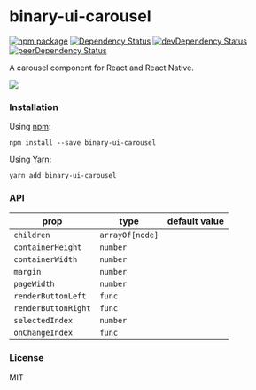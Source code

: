 # binary-ui-carousel

[![npm package](https://badge.fury.io/js/binary-ui-carousel.svg)](https://www.npmjs.org/package/binary-ui-carousel)
[![Dependency Status](https://david-dm.org/opensource-cards/binary-ui-carousel.svg)](https://david-dm.org/opensource-cards/binary-ui-carousel)
[![devDependency Status](https://david-dm.org/opensource-cards/binary-ui-carousel/dev-status.svg)](https://david-dm.org/opensource-cards/binary-ui-carousel#info=devDependencies)
[![peerDependency Status](https://david-dm.org/opensource-cards/binary-ui-carousel/peer-status.svg)](https://david-dm.org/opensource-cards/binary-ui-carousel#info=peerDependencies)

A carousel component for React and React Native.

![](https://github.com/opensource-cards/binary-ui-carousel/blob/master/demo.gif)

### Installation

Using [npm](https://www.npmjs.com/):

```
npm install --save binary-ui-carousel
```

Using [Yarn](https://yarnpkg.com/):

```
yarn add binary-ui-carousel
```

### API

prop                | type                       | default value
--------------------|----------------------------|--------------
`children`          | `arrayOf[node]`            |
`containerHeight`   | `number`                   |
`containerWidth`    | `number`                   |
`margin`            | `number`                   |
`pageWidth`         | `number`                   |
`renderButtonLeft`  | `func`                     |
`renderButtonRight` | `func`                     |
`selectedIndex`     | `number`                   |
`onChangeIndex`     | `func`                     |

### License

MIT

